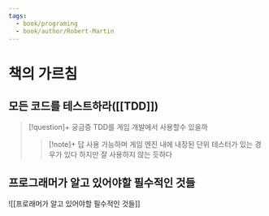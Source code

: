 ```yaml
---
tags:
  - book/programing
  - book/author/Robert-Martin
---
```

# 책의 가르침
## 모든 코드를 테스트하라([[TDD]])
> [!question]+ 궁금증
> TDD를 게임 개발에서 사용할수 있을까
> > [!note]+ 답
> > 사용 가능하며 게임 엔진 내에 내장된 단위 테스터가 있는 경우가 있다
> > 하지만 잘 사용하지 않는 듯하다
## 프로그래머가 알고 있어야할 필수적인 것들
![[프로래머가 알고 있어야할 필수적인 것들]]